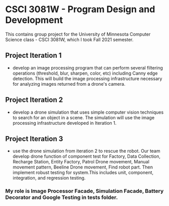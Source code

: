 # CSCI 3081W - Program Design and Development
This contains group project for the University of Minnesota Computer Science class - CSCI 3081W, which I took Fall 2021 semester.

## Project Iteration 1
+ develop an image processing program that can perform several filtering operations (threshold, blur, sharpen, color, etc) including Canny edge detection. This will build the image processing infrastructure necessary for analyzing images returned from a drone's camera.

## Project Iteration 2
+ develop a drone simulation that uses simple computer vision techniques to search for an object in a scene.  The simulation will use the image processing infrastructure developed in Iteration 1.

## Project Iteration 3 
+ use the drone simulation from iteration 2 to rescue the robot. 
Our team develop drone function of component test for Factory, Data Collection, Recharge Station, Entity Factory, Patrol Drone movement, Manual movement pattern, Beeline Drone movement, Find robot part. Then implement robust testing for system.This includes unit, component, integration, and regression testing. 

### My role is Image Processor Facade, Simulation Facade, Battery Decorator and Google Testing in tests folder.
